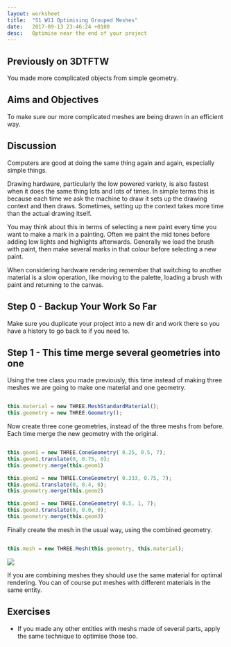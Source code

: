```yaml
---
layout: worksheet
title:  "S1 W11 Optimising Grouped Meshes"
date:   2017-09-13 23:46:24 +0100
desc:   Optimise near the end of your project
---
```


## Previously on 3DTFTW

You made more complicated objects from simple geometry.

## Aims and Objectives

To make sure our more complicated meshes are being drawn in an efficient way.

## Discussion

Computers are good at doing the same thing again and again, especially simple things.

Drawing hardware, particularly the low powered variety, is also fastest when it does the same thing lots and lots of times. In simple terms this is because each time we ask the machine to draw it sets up the drawing context and then draws. Sometimes, setting up the context takes more time than the actual drawing itself.

You may think about this in terms of selecting a new paint every time you want to make a mark in a painting. Often we paint the mid tones before adding low lights and highlights afterwards. Generally we load the brush with paint, then make several marks in that colour before selecting a new paint.

When considering hardware rendering remember that switching to another material is a slow operation, like moving to the palette, loading a brush with paint and returning to the canvas.

## Step 0 - Backup Your Work So Far

Make sure you duplicate your project into a new dir and work there so you have a history to go back to if you need to.

## Step 1 - This time merge several geometries into one

Using the tree class you made previously, this time instead of making three meshes we are going to make one material and one geometry.

~~~ javascript

this.material = new THREE.MeshStandardMaterial();
this.geometry = new THREE.Geometry();

~~~

Now create three cone geometries, instead of the three meshs from before. Each time merge the new geometry with the original.

~~~ javascript

this.geom1 = new THREE.ConeGeometry( 0.25, 0.5, 7);
this.geom1.translate(0, 0.75, 0);
this.geometry.merge(this.geom1)

this.geom2 = new THREE.ConeGeometry( 0.333, 0.75, 7);
this.geom2.translate(0, 0.4, 0);
this.geometry.merge(this.geom2)

this.geom3 = new THREE.ConeGeometry( 0.5, 1, 7);
this.geom3.translate(0, 0.0, 0);
this.geometry.merge(this.geom3)

~~~

Finally create the mesh in the usual way, using the combined geometry.

~~~ javascript

this.mesh = new THREE.Mesh(this.geometry, this.material);

~~~

![](../../assets/trees2.png)

If you are combining meshes they should use the same material for optimal rendering. You can of course put meshes with different materials in the same entity.

## Exercises

- If you made any other entities with meshs made of several parts, apply the same technique to optimise those too.
